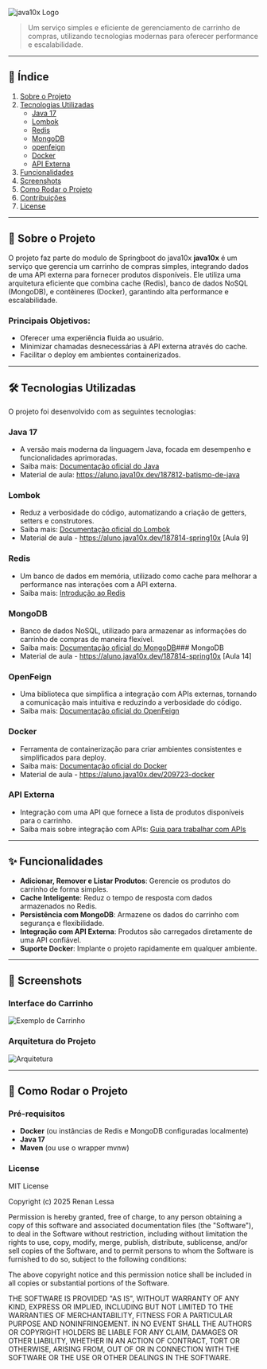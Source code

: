 ![java10x Logo](https://java10x.dev/wp-content/uploads/2024/12/logo-java.png)

> Um serviço simples e eficiente de gerenciamento de carrinho de compras, utilizando tecnologias modernas para oferecer performance e escalabilidade.

---

## 🔗 Índice

1. [Sobre o Projeto](#sobre-o-projeto)
2. [Tecnologias Utilizadas](#tecnologias-utilizadas)
    - [Java 17](#java-17)
    - [Lombok](#lombok)
    - [Redis](#redis)
    - [MongoDB](#mongodb)
    - [openfeign](#openfeign)
    - [Docker](#docker)
    - [API Externa](#api-externa)
3. [Funcionalidades](#funcionalidades)
4. [Screenshots](#screenshots)
5. [Como Rodar o Projeto](#como-rodar-o-projeto)
6. [Contribuições](#contribuições)
7. [License](#License)

---

## 📖 Sobre o Projeto

O projeto faz parte do modulo de Springboot do java10x **java10x** é um serviço que gerencia um carrinho de compras simples, integrando dados de uma API externa para fornecer produtos disponíveis. Ele utiliza uma arquitetura eficiente que combina cache (Redis), banco de dados NoSQL (MongoDB), e contêineres (Docker), garantindo alta performance e escalabilidade.

### Principais Objetivos:
- Oferecer uma experiência fluida ao usuário.
- Minimizar chamadas desnecessárias à API externa através do cache.
- Facilitar o deploy em ambientes containerizados.

---

## 🛠 Tecnologias Utilizadas

O projeto foi desenvolvido com as seguintes tecnologias:

### Java 17
- A versão mais moderna da linguagem Java, focada em desempenho e funcionalidades aprimoradas.
- Saiba mais: [Documentação oficial do Java](https://openjdk.org/projects/jdk/17/)
- Material de aula: https://aluno.java10x.dev/187812-batismo-de-java

### Lombok
- Reduz a verbosidade do código, automatizando a criação de getters, setters e construtores.
- Saiba mais: [Documentação oficial do Lombok](https://projectlombok.org/)
- Material de aula - https://aluno.java10x.dev/187814-spring10x [Aula 9]

### Redis
- Um banco de dados em memória, utilizado como cache para melhorar a performance nas interações com a API externa.
- Saiba mais: [Introdução ao Redis](https://redis.io/docs/)

### MongoDB
- Banco de dados NoSQL, utilizado para armazenar as informações do carrinho de compras de maneira flexível.
- Saiba mais: [Documentação oficial do MongoDB](https://www.mongodb.com/docs/)### MongoDB
- Material de aula - https://aluno.java10x.dev/187814-spring10x [Aula 14]

### OpenFeign
- Uma biblioteca que simplifica a integração com APIs externas, tornando a comunicação mais intuitiva e reduzindo a verbosidade do código.
- Saiba mais: [Documentação oficial do OpenFeign](https://github.com/OpenFeign/feign)

### Docker
- Ferramenta de containerização para criar ambientes consistentes e simplificados para deploy.
- Saiba mais: [Documentação oficial do Docker](https://docs.docker.com/)
- Material de aula - https://aluno.java10x.dev/209723-docker

### API Externa
- Integração com uma API que fornece a lista de produtos disponíveis para o carrinho.
- Saiba mais sobre integração com APIs: [Guia para trabalhar com APIs](https://www.postman.com/api-documentation/)

---

## ✨ Funcionalidades

- **Adicionar, Remover e Listar Produtos**: Gerencie os produtos do carrinho de forma simples.
- **Cache Inteligente**: Reduz o tempo de resposta com dados armazenados no Redis.
- **Persistência com MongoDB**: Armazene os dados do carrinho com segurança e flexibilidade.
- **Integração com API Externa**: Produtos são carregados diretamente de uma API confiável.
- **Suporte Docker**: Implante o projeto rapidamente em qualquer ambiente.

---

## 📸 Screenshots

### Interface do Carrinho
![Exemplo de Carrinho](https://via.placeholder.com/800x400?text=Imagem+do+Carrinho)

### Arquitetura do Projeto
![Arquitetura](https://via.placeholder.com/800x400?text=Diagrama+da+Arquitetura)

---

## 🚀 Como Rodar o Projeto

### Pré-requisitos

- **Docker** (ou instâncias de Redis e MongoDB configuradas localmente)
- **Java 17**
- **Maven** (ou use o wrapper mvnw)


### License

MIT License

Copyright (c) 2025 Renan Lessa

Permission is hereby granted, free of charge, to any person obtaining a copy
of this software and associated documentation files (the "Software"), to deal
in the Software without restriction, including without limitation the rights
to use, copy, modify, merge, publish, distribute, sublicense, and/or sell
copies of the Software, and to permit persons to whom the Software is
furnished to do so, subject to the following conditions:

The above copyright notice and this permission notice shall be included in all
copies or substantial portions of the Software.

THE SOFTWARE IS PROVIDED "AS IS", WITHOUT WARRANTY OF ANY KIND, EXPRESS OR
IMPLIED, INCLUDING BUT NOT LIMITED TO THE WARRANTIES OF MERCHANTABILITY,
FITNESS FOR A PARTICULAR PURPOSE AND NONINFRINGEMENT. IN NO EVENT SHALL THE
AUTHORS OR COPYRIGHT HOLDERS BE LIABLE FOR ANY CLAIM, DAMAGES OR OTHER
LIABILITY, WHETHER IN AN ACTION OF CONTRACT, TORT OR OTHERWISE, ARISING FROM,
OUT OF OR IN CONNECTION WITH THE SOFTWARE OR THE USE OR OTHER DEALINGS IN THE
SOFTWARE.